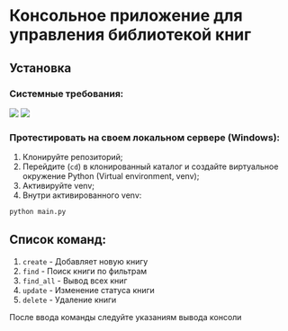 # Консольное приложение для управления библиотекой книг

## Установка

### Системные требования:
<div>
<img src="https://img.shields.io/badge/Python-3.9+-blue">
<img src="https://img.shields.io/badge/Linux/Windows-blue">
</div>

### Протестировать на своем локальном сервере (Windows):
1. Клонируйте репозиторий;
2. Перейдите (`cd`) в клонированный каталог и создайте виртуальное окружение Python (Virtual environment, venv);
3. Активируйте venv;
4. Внутри активированного venv:
```bash
python main.py
```

## Список команд:
1. `create` - Добавляет новую книгу
2. `find` - Поиск книги по фильтрам
3. `find_all` - Вывод всех книг
4. `update` - Изменение статуса книги
5. `delete` - Удаление книги

После ввода команды следуйте указаниям вывода консоли